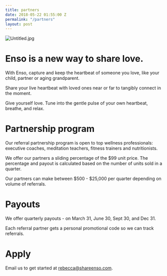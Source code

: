 ```yaml
---
title: partners
date: 2018-05-22 01:55:00 Z
permalink: "/partners"
layout: post
---
```


![Untitled.jpg](/uploads/Untitled.jpg)

# Enso is a new way to share love.

With Enso, capture and keep the heartbeat of someone you love, like your child, partner or aging grandparent.

Share your live heartbeat with loved ones near or far to tangibly connect in the moment. 

Give yourself love. Tune into the gentle pulse of your own heartbeat, breathe, and relax. 

# Partnership program

Our referral partnership program is open to top wellness professionals: executive coaches, meditation teachers, fitness trainers and nutritionists.

We offer our partners a sliding percentage of the $99 unit price. The percentage and payout is calculated based on the number of units sold in a quarter.

Our partners can make between $500 - $25,000 per quarter depending on volume of referrals. 

# Payouts

We offer quarterly payouts - on March 31, June 30, Sept 30, and Dec 31.

Each referral partner gets a personal promotional code so we can track referrals.

# Apply

Email us to get started at [rebecca@shareenso.com](mailto:rebecca@shareenso.com).


